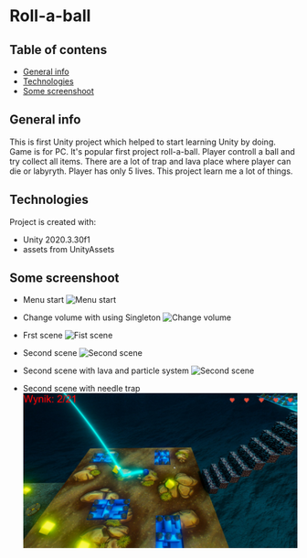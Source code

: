 # Roll-a-ball

## Table of contens
* [General info](#general-info)
* [Technologies](#technologies)
* [Some screenshoot](#some-screenshoot)

## General info
This is first Unity project which helped to start learning Unity by doing. Game is for PC. It's popular first project roll-a-ball. Player controll a ball and try collect
all items. There are a lot of trap and lava place where player can die or labyryth. Player has only 5 lives. This project learn me a lot of things. 

## Technologies
Project is created with:
* Unity 2020.3.30f1
* assets from UnityAssets

## Some screenshoot
* Menu start
![Menu start](./Screenshoot/Roll_a_Ball_KR4F4tMyOa.jpg)

* Change volume with using Singleton
![Change volume](./Screenshoot/Roll_a_Ball_XypFzYYE0M.jpg)

* Frst scene
![Fist scene](./Screenshoot/Roll_a_Ball_yMzSKhdiXX.jpg)

* Second scene
![Second scene](./Screenshoot/Roll_a_Ball_C0UkEoen9g.jpg)

* Second scene with lava and particle system
![Second scene](./Screenshoot/Roll_a_Ball_EhuGCCk7q3.jpg)

* Second scene with needle trap
![Needle trap](./Screenshoot/Roll_a_Ball_R8RVB86giy.jpg)

